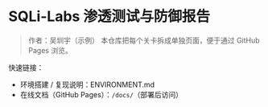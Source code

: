 # SQLi-Labs 渗透测试与防御报告

> 作者：吴圳宇（示例）
> 本仓库把每个关卡拆成单独页面，便于通过 GitHub Pages 浏览。

快速链接：
- 环境搭建 / 复现说明：ENVIRONMENT.md
- 在线文档（GitHub Pages）：`/docs/`（部署后访问）

